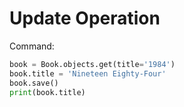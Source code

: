 # Update Operation

Command:
```python
book = Book.objects.get(title='1984')
book.title = 'Nineteen Eighty-Four'
book.save()
print(book.title)
